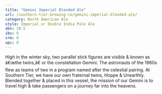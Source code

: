 ```yaml
---
title: "Gemini Imperial Blended Ale"
url: /southern-tier-brewing-co/gemini-imperial-blended-ale/
category: North American Ale
style: Imperial or Double India Pale Ale
abv: 10.5
ibu: 0
srm: 0
upc: 0
---
```

High in the winter sky, two parallel stick figures are visible & known as â€œthe twins,â€ or the constellation Gemini. The astronauts of the 1960s flew as teams of two in a program named after the celestial pairing. At Southern Tier, we have our own fraternal twins, Hoppe & Unearthly. Blended together & placed in this vessel, the mission of our Gemini is to travel high & take passengers on a journey far into the heavens.
